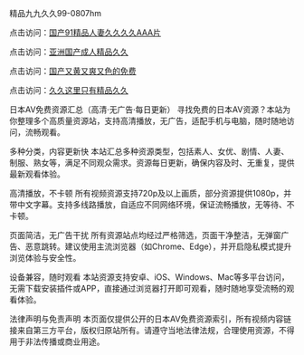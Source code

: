 精品九九久久99-0807hm

点击访问：<a href="https://heiliaoxqkkct.pages.dev">国产91精品人妻久久久久AAA片</a>

点击访问：<a href="https://heiliaozj3tjd.pages.dev">亚洲国产成人精品久久</a>

点击访问：<a href="https://heiliaowzu4ur.pages.dev">国产又黄又爽又色的免费</a>

点击访问：<a href="https://heiliaoxwd5i8.pages.dev">久久这里只有精品久久</a>


日本AV免费资源汇总（高清·无广告·每日更新）
寻找免费的日本AV资源？本站为你整理多个高质量资源站，支持高清播放，无广告，适配手机与电脑，随时随地访问，流畅观看。

多种分类，内容更新快
本站汇总多种资源类型，包括素人、女优、剧情、人妻、制服、熟女等，满足不同观众需求。资源每日更新，确保内容及时、无重复，提供最新观看体验。

高清播放，不卡顿
所有视频资源支持720p及以上画质，部分资源提供1080p，并带中文字幕。支持多线路播放，自适应不同网络环境，保证流畅播放，无等待、不卡顿。

页面简洁，无广告干扰
所有资源站点均经过严格筛选，页面干净整洁，无弹窗广告、恶意跳转。建议使用主流浏览器（如Chrome、Edge），并开启隐私模式提升浏览体验与安全性。

设备兼容，随时观看
本站资源支持安卓、iOS、Windows、Mac等多平台访问，无需下载安装插件或APP，直接通过浏览器打开即可观看，随时随地享受流畅的观看体验。

法律声明与免责声明
本页面仅提供公开的日本AV免费资源索引，所有视频内容链接来自第三方平台，版权归原站所有。请遵守当地法律法规，合理使用资源，不得用于非法传播或商业用途。


<span style="display:none;">[Canonical link](https://github.com/uu59996/40353 ）</span>
